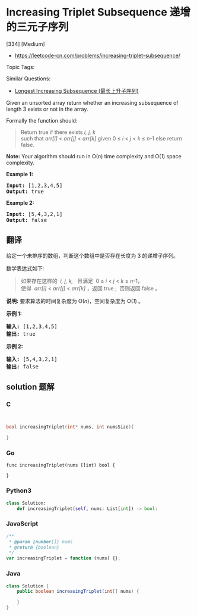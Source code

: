 # Increasing Triplet Subsequence 递增的三元子序列

[334] [Medium]

- https://leetcode-cn.com/problems/increasing-triplet-subsequence/

Topic Tags:

Similar Questions:

- [Longest Increasing Subsequence (最长上升子序列)](https://leetcode-cn.com/problems/longest-increasing-subsequence/)

Given an unsorted array return whether an increasing subsequence of length 3 exists or not in the array.

Formally the function should:

> Return true if there exists _i, j, k_  
> such that _arr\[i\]_ < _arr\[j\]_ < _arr\[k\]_ given 0 ≤ _i_ < _j_ < _k_ ≤ _n_\-1 else return false.

**Note:** Your algorithm should run in O(_n_) time complexity and O(_1_) space complexity.

**Example 1:**

<pre><strong>Input: </strong><span id="example-input-1-1">[1,2,3,4,5]</span>
<strong>Output: </strong><span id="example-output-1">true</span>
</pre>

**Example 2:**

<pre><strong>Input: </strong><span id="example-input-2-1">[5,4,3,2,1]</span>
<strong>Output: </strong><span id="example-output-2">false</span>
</pre>

## 翻译

给定一个未排序的数组，判断这个数组中是否存在长度为 3 的递增子序列。

数学表达式如下:

> 如果存在这样的  *i, j, k,*   且满足  0 ≤ _i_ < _j_ < _k_ ≤ _n_\-1，  
> 使得  *arr\[i\]* < _arr\[j\]_ < _arr\[k\]_ ，返回 true ;  否则返回 false 。

**说明:** 要求算法的时间复杂度为 O(_n_)，空间复杂度为 O(_1_) 。

**示例 1:**

<pre><strong>输入: </strong>[1,2,3,4,5]
<strong>输出: </strong>true
</pre>

**示例 2:**

<pre><strong>输入: </strong>[5,4,3,2,1]
<strong>输出: </strong>false</pre>

## solution 题解

### C

```c


bool increasingTriplet(int* nums, int numsSize){

}


```

### Go

```golang
func increasingTriplet(nums []int) bool {

}
```

### Python3

```python
class Solution:
    def increasingTriplet(self, nums: List[int]) -> bool:

```

### JavaScript

```javascript
/**
 * @param {number[]} nums
 * @return {boolean}
 */
var increasingTriplet = function (nums) {};
```

### Java

```java
class Solution {
    public boolean increasingTriplet(int[] nums) {

    }
}
```
